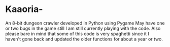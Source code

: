 # Kaaoria-
An 8-bit dungeon crawler developed in Python using Pygame
May have one or two bugs in the game still I am still currently playing with the code.
Also please bare in mind that some of this code is very spaghetti since it I haven't gone back and updated the older functions for about a year or two. 
